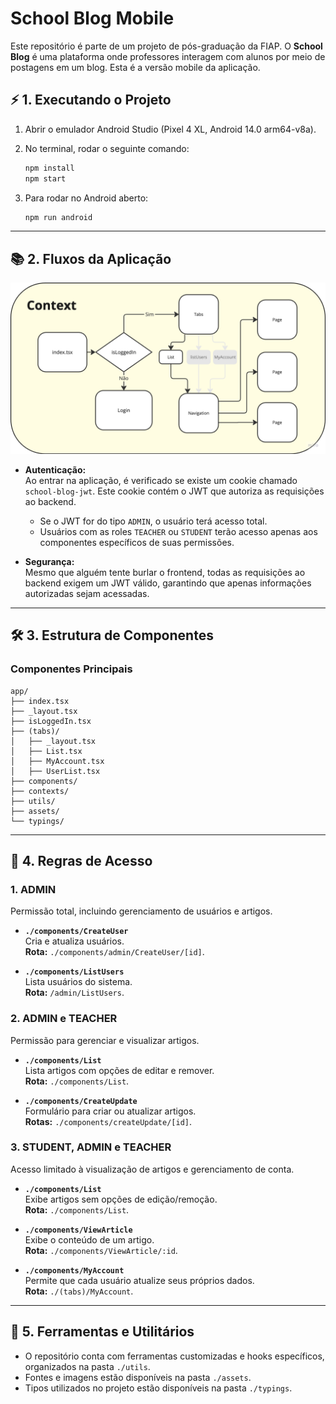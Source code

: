 # School Blog Mobile

Este repositório é parte de um projeto de pós-graduação da FIAP. O **School Blog** é uma plataforma onde professores interagem com alunos por meio de postagens em um blog. Esta é a versão mobile da aplicação.

## ⚡ 1. Executando o Projeto

1. Abrir o emulador Android Studio (Pixel 4 XL, Android 14.0 arm64-v8a).
2. No terminal, rodar o seguinte comando:

    ```bash
    npm install
    npm start
    ```

3. Para rodar no Android aberto:

    ```bash
    npm run android
    ```

---

## 📚 2. Fluxos da Aplicação

![Fluxo do Deploy](./fluxo-blog-mobile.png)

-   **Autenticação:**  
    Ao entrar na aplicação, é verificado se existe um cookie chamado `school-blog-jwt`. Este cookie contém o JWT que autoriza as requisições ao backend.

    -   Se o JWT for do tipo `ADMIN`, o usuário terá acesso total.
    -   Usuários com as roles `TEACHER` ou `STUDENT` terão acesso apenas aos componentes específicos de suas permissões.

-   **Segurança:**  
    Mesmo que alguém tente burlar o frontend, todas as requisições ao backend exigem um JWT válido, garantindo que apenas informações autorizadas sejam acessadas.

---

## 🛠️ 3. Estrutura de Componentes

### Componentes Principais

```plaintext
app/
├── index.tsx
├── _layout.tsx
├── isLoggedIn.tsx
├── (tabs)/
│   ├── _layout.tsx
│   ├── List.tsx
│   ├── MyAccount.tsx
│   ├── UserList.tsx
├── components/
├── contexts/
├── utils/
├── assets/
└── typings/
```

---

## 🔑 4. Regras de Acesso

### **1. ADMIN**

Permissão total, incluindo gerenciamento de usuários e artigos.

-   **`./components/CreateUser`**  
    Cria e atualiza usuários.  
    **Rota:** `./components/admin/CreateUser/[id]`.

-   **`./components/ListUsers`**  
    Lista usuários do sistema.  
    **Rota:** `/admin/ListUsers`.

### **2. ADMIN e TEACHER**

Permissão para gerenciar e visualizar artigos.

-   **`./components/List`**  
    Lista artigos com opções de editar e remover.  
    **Rota:** `./components/List`.

-   **`./components/CreateUpdate`**  
    Formulário para criar ou atualizar artigos.  
    **Rotas:** `./components/createUpdate/[id]`.

### **3. STUDENT, ADMIN e TEACHER**

Acesso limitado à visualização de artigos e gerenciamento de conta.

-   **`./components/List`**  
    Exibe artigos sem opções de edição/remoção.  
    **Rota:** `./components/List`.

-   **`./components/ViewArticle`**  
    Exibe o conteúdo de um artigo.  
    **Rota:** `./components/ViewArticle/:id`.

-   **`./components/MyAccount`**  
    Permite que cada usuário atualize seus próprios dados.  
    **Rota:** `./(tabs)/MyAccount`.

---

## 🔧 5. Ferramentas e Utilitários

-   O repositório conta com ferramentas customizadas e hooks específicos, organizados na pasta `./utils`.
-   Fontes e imagens estão disponíveis na pasta `./assets`.
-   Tipos utilizados no projeto estão disponíveis na pasta `./typings`.
